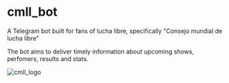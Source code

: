 # cmll_bot
A Telegram bot built for fans of lucha libre, specifically "Consejo mundial de lucha libre"

The bot aims to deliver timely information about upcoming shows, perfomers, results and stats.

![cmll_logo](https://en.wikipedia.org/wiki/Consejo_Mundial_de_Lucha_Libre#/media/File:CMLL-logo-2018.png)
